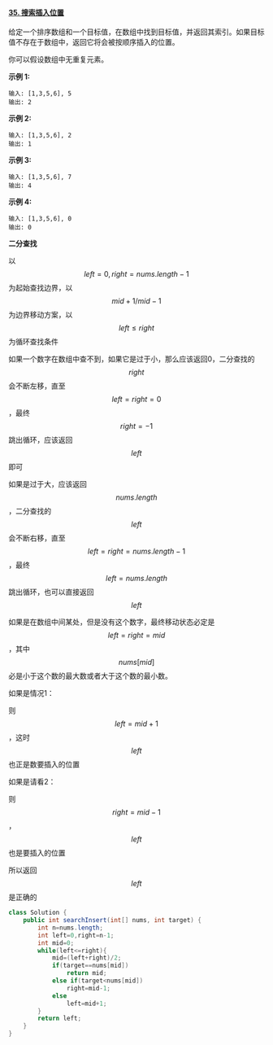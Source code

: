 #### [35. 搜索插入位置](https://leetcode-cn.com/problems/search-insert-position/)



给定一个排序数组和一个目标值，在数组中找到目标值，并返回其索引。如果目标值不存在于数组中，返回它将会被按顺序插入的位置。

你可以假设数组中无重复元素。

**示例 1:**

```
输入: [1,3,5,6], 5
输出: 2
```

**示例 2:**

```
输入: [1,3,5,6], 2
输出: 1
```

**示例 3:**

```
输入: [1,3,5,6], 7
输出: 4
```

**示例 4:**

```
输入: [1,3,5,6], 0
输出: 0
```

**二分查找**

以$$left=0,right=nums.length-1$$为起始查找边界，以$$mid+1/mid-1$$为边界移动方案，以$$left\leq right$$为循环查找条件

如果一个数字在数组中查不到，如果它是过于小，那么应该返回0，二分查找的$$right$$会不断左移，直至$$left=right=0$$，最终$$right=-1$$跳出循环，应该返回$$left$$即可

如果是过于大，应该返回$$nums.length$$，二分查找的$$left$$会不断右移，直至$$left=right=nums.length-1$$，最终$$left=nums.length$$跳出循环，也可以直接返回$$left$$

如果是在数组中间某处，但是没有这个数字，最终移动状态必定是$$left=right=mid$$，其中$$nums[mid]$$必是小于这个数的最大数或者大于这个数的最小数。

如果是情况1：

则$$left=mid+1$$，这时$$left$$也正是数要插入的位置

如果是请看2：

则$$right=mid-1$$，$$left$$也是要插入的位置

所以返回$$left$$是正确的

```java
class Solution {
    public int searchInsert(int[] nums, int target) {
        int n=nums.length;
        int left=0,right=n-1;
        int mid=0;
        while(left<=right){
            mid=(left+right)/2;
            if(target==nums[mid])
                return mid;
            else if(target<nums[mid])
                right=mid-1;
            else
                left=mid+1;
        }
        return left;
    }
}
```




